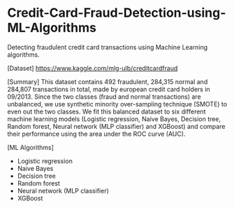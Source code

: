 # Credit-Card-Fraud-Detection-using-ML-Algorithms
Detecting fraudulent credit card transactions using Machine Learning algorithms.

[Dataset] https://www.kaggle.com/mlg-ulb/creditcardfraud

[Summary] This dataset contains 492 fraudulent, 284,315 normal and 284,807 transactions in total, made by european credit card holders in 09/2013. Since the two classes (fraud and normal transactions) are unbalanced, we use synthetic minority over-sampling technique (SMOTE) to even out the two classes. We fit this balanced dataset to six different machine learning models (Logistic regression, Naive Bayes, Decision tree, Random forest, Neural network (MLP classifier) and XGBoost) and compare their performance using the area under the ROC curve (AUC).

[ML Algorithms]
- Logistic regression
- Naive Bayes
- Decision tree
- Random forest
- Neural network (MLP classifier)
- XGBoost
